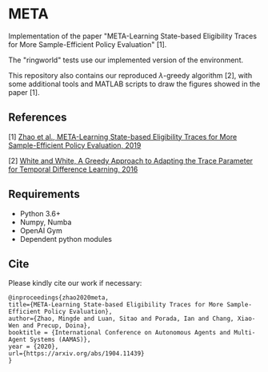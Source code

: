 # META

Implementation of the paper "META-Learning State-based Eligibility Traces for More Sample-Efficient Policy Evaluation" [1].

The "ringworld" tests use our implemented version of the environment.

This repository also contains our reproduced $\lambda$-greedy algorithm [2], with some additional tools and MATLAB scripts to draw the figures showed in the paper [1].

## References
[1] [Zhao et al., META-Learning State-based Eligibility Traces for More Sample-Efficient Policy Evaluation, 2019](https://arxiv.org/abs/1904.11439)

[2] [White and White, A Greedy Approach to Adapting the Trace Parameter for Temporal Difference Learning, 2016](https://arxiv.org/abs/1607.00446)

## Requirements

  * Python 3.6+
  * Numpy, Numba
  * OpenAI Gym
  * Dependent python modules

## Cite

Please kindly cite our work if necessary:

```
@inproceedings{zhao2020meta,
title={META-Learning State-based Eligibility Traces for More Sample-Efficient Policy Evaluation},
author={Zhao, Mingde and Luan, Sitao and Porada, Ian and Chang, Xiao-Wen and Precup, Doina},
booktitle = {International Conference on Autonomous Agents and Multi-Agent Systems (AAMAS)},
year = {2020},
url={https://arxiv.org/abs/1904.11439}
}
```

